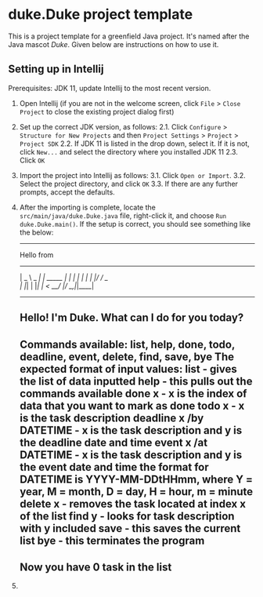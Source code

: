 # duke.Duke project template

This is a project template for a greenfield Java project. It's named after the Java mascot _Duke_. Given below are instructions on how to use it.

## Setting up in Intellij

Prerequisites: JDK 11, update Intellij to the most recent version.

1. Open Intellij (if you are not in the welcome screen, click `File` > `Close Project` to close the existing project dialog first)
2. Set up the correct JDK version, as follows:
   2.1. Click `Configure` > `Structure for New Projects` and then `Project Settings` > `Project` > `Project SDK`
   2.2. If JDK 11 is listed in the drop down, select it. If it is not, click `New...` and select the directory where you installed JDK 11
   2.3. Click `OK`
3. Import the project into Intellij as follows:
   3.1. Click `Open or Import`.
   3.2. Select the project directory, and click `OK`
   3.3. If there are any further prompts, accept the defaults.
4. After the importing is complete, locate the `src/main/java/duke.Duke.java` file, right-click it, and choose `Run duke.Duke.main()`. If the setup is correct, you should see something like the below:

   --------------------------------------------------------------------------------------------
   Hello from
    ____        _        
   |  _ \ _   _| | _____ 
   | | | | | | | |/ / _ \
   | |_| | |_| |   <  __/
   |____/ \__,_|_|\_\___|
   
   --------------------------------------------------------------------------------------------
   Hello! I'm Duke.
   What can I do for you today?
   --------------------------------------------------------------------------------------------
   Commands available: list, help, done, todo, deadline, event, delete, find, save, bye
   The expected format of input values: 
   	list - gives the list of data inputted
   	help - this pulls out the commands available
   	done x - x is the index of data that you want to mark as done
   	todo x - x is the task description
   	deadline x /by DATETIME - x is the task description and y is the deadline date and time
   	event x /at DATETIME - x is the task description and y is the event date and time
   		the format for DATETIME is YYYY-MM-DDtHHmm, where
   		Y = year, M = month, D = day, H = hour, m = minute
   	delete x - removes the task located at index x of the list
   	find y - looks for task description with y included
   	save - this saves the current list
   	bye - this terminates the program
   --------------------------------------------------------------------------------------------
   Now you have 0 task in the list
   --------------------------------------------------------------------------------------------
   
5. 
